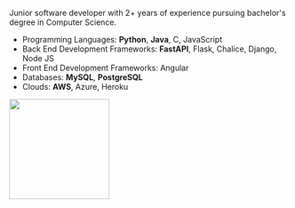 Junior software developer with 2+ years of experience pursuing bachelor's degree in Computer Science. 

 - Programming Languages: **Python**, **Java**, C, JavaScript
 - Back End Development Frameworks: **FastAPI**, Flask, Chalice, Django, Node JS
 - Front End Development Frameworks: Angular
 - Databases: **MySQL**, **PostgreSQL**
 - Clouds: **AWS**, Azure, Heroku

<img height="180em" align="left" src="https://github-readme-stats.vercel.app/api/top-langs/?username=willJOIN&exclude_repo=KNN-Image-Classification&show_icons=true&theme=github_dark&hide_border=true&layout=compact&langs_count=8"/>   
